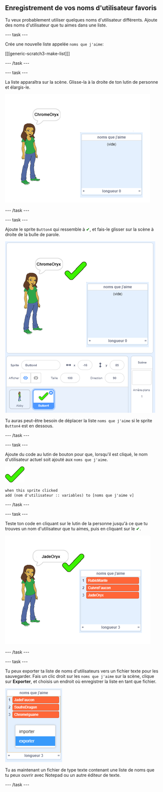 ## Enregistrement de vos noms d'utilisateur favoris

Tu veux probablement utiliser quelques noms d'utilisateur différents. Ajoute des noms d'utilisateur que tu aimes dans une liste.

--- task ---

Crée une nouvelle liste appelée `noms que j'aime`:

[[[generic-scratch3-make-list]]]

--- /task ---

--- task ---

La liste apparaîtra sur la scène. Glisse-la à la droite de ton lutin de personne et élargis-le.

![« noms que j'aime » avec redimensionnement en bas à gauche en surbrillance](images/usernames-like-stage.png)

--- /task ---

--- task ---

Ajoute le sprite `Button4` qui ressemble à <span style="color: green;">✔</span>, et fais-le glisser sur la scène à droite de la bulle de parole.

![lutin en tick vert sur la scène à côté des « noms que j'aime »](images/usernames-tick.png)

Tu auras peut-être besoin de déplacer la liste `noms que j'aime` si le sprite `Button4` est en dessous.

--- /task ---

--- task ---

Ajoute du code au lutin de bouton pour que, lorsqu'il est cliqué, le nom d'utilisateur actuel soit ajouté aux `noms que j'aime`.

![lutin de bouton](images/button-sprite.png)

```blocks3
when this sprite clicked
add (nom d'utilisateur :: variables) to [noms que j'aime v]
```

--- /task ---

--- task ---

Teste ton code en cliquant sur le lutin de la personne jusqu'à ce que tu trouves un nom d'utilisateur que tu aimes, puis en cliquant sur le <span style="color: green;">✔</span>.

![liste remplie des « noms que j'aime »](images/usernames-like-list.png)

--- /task ---

--- task ---

Tu peux exporter ta liste de noms d'utilisateurs vers un fichier texte pour les sauvegarder. Fais un clic droit sur les `noms que j'aime` sur la scène, clique sur **Exporter**, et choisis un endroit où enregistrer la liste en tant que fichier.

![menu liste avec option d'exportation en surbrillance](images/usernames-export.png)

Tu as maintenant un fichier de type texte contenant une liste de noms que tu peux ouvrir avec Notepad ou un autre éditeur de texte.

--- /task ---
